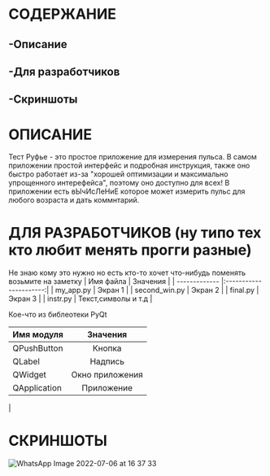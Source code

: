 # СОДЕРЖАНИЕ
## -Описание
## -Для разработчиков
## -Скриншоты
# ОПИСАНИЕ
Тест Руфье - это простое приложение для измерения пульса. В самом приложении простой интерфейс и подробная инструкция,  также оно быстро работает из-за "хорошей оптимизации и максимально упрощенного интерефейса", поэтому оно доступно для всех! В приложении есть вЫчИсЛеНиЕ которое может измерить пульс для любого возраста и дать коммнтарий.
# ДЛЯ РАЗРАБОТЧИКОВ (ну типо тех кто любит менять прогги разные)
Не знаю кому это нужно но есть кто-то хочет что-нибудь поменять возьмите на заметку
| Имя файла     | Значения               |
| ------------- |:----------------------:|
| my_app.py     | Экран 1                |
| second_win.py | Экран 2                |
| final.py      | Экран 3                |
| instr.py      | Текст,символы и т.д    |

Кое-что из библеотеки PyQt

| Имя модуля    | Значения               |
| ------------- |:----------------------:|
| QPushButton   | Кнопка                 |
| QLabel        | Надпись                |
| QWidget       | Окно приложения        |
| QApplication  | Приложение             |
|
# СКРИНШОТЫ

![WhatsApp Image 2022-07-06 at 16 37 33](https://user-images.githubusercontent.com/108217026/177539349-0f48a028-65ef-4b29-b50b-cc51c7077621.jpeg)
